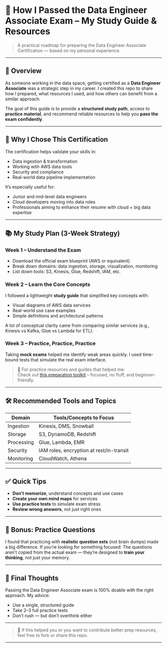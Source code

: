 # 🧠 How I Passed the Data Engineer Associate Exam – My Study Guide & Resources

> A practical roadmap for preparing the Data Engineer Associate Certification — based on my personal experience.

---

## 📌 Overview

As someone working in the data space, getting certified as a **Data Engineer Associate** was a strategic step in my career. I created this repo to share how I prepared, what resources I used, and how others can benefit from a similar approach.

The goal of this guide is to provide a **structured study path**, access to **practice material**, and recommend reliable resources to help you **pass the exam confidently**.

---

## 🧩 Why I Chose This Certification

The certification helps validate your skills in:

- Data ingestion & transformation  
- Working with AWS data tools  
- Security and compliance  
- Real-world data pipeline implementation  

It’s especially useful for:

- Junior and mid-level data engineers  
- Cloud developers moving into data roles  
- Professionals aiming to enhance their resume with cloud + big data expertise

---

## 📚 My Study Plan (3-Week Strategy)

### Week 1 – Understand the Exam

- Download the official exam blueprint (AWS or equivalent)
- Break down domains: data ingestion, storage, visualization, monitoring
- List down tools: S3, Kinesis, Glue, Redshift, IAM, etc.

### Week 2 – Learn the Core Concepts

I followed a lightweight **study guide** that simplified key concepts with:

- Visual diagrams of AWS data services  
- Real-world use case examples  
- Simple definitions and architectural patterns

A lot of conceptual clarity came from comparing similar services (e.g., Kinesis vs Kafka, Glue vs Lambda for ETL).

### Week 3 – Practice, Practice, Practice

Taking **mock exams** helped me identify weak areas quickly. I used time-bound tests that simulate the real exam interface.

> 🔗 For practice resources and guides that helped me:  
> Check out [this preparation toolkit](https://amazon-dumps.com) – focused, no fluff, and beginner-friendly.

---

## 🛠️ Recommended Tools and Topics

| Domain | Tools/Concepts to Focus |
|-------|-------------------------|
| Ingestion | Kinesis, DMS, Snowball |
| Storage | S3, DynamoDB, Redshift |
| Processing | Glue, Lambda, EMR |
| Security | IAM roles, encryption at rest/in-transit |
| Monitoring | CloudWatch, Athena |

---

## ✅ Quick Tips

- **Don’t memorize**, understand concepts and use cases  
- **Create your own mind maps** for services  
- **Use practice tests** to simulate exam stress  
- **Review wrong answers**, not just right ones

---

## 📌 Bonus: Practice Questions

I found that practicing with **realistic question sets** (not brain dumps) made a big difference. If you’re looking for something focused:
The questions aren’t copied from the actual exam — they’re designed to **train your thinking**, not just your memory.

---

## 🎯 Final Thoughts

Passing the Data Engineer Associate exam is 100% doable with the right approach. My advice:

- Use a single, structured guide  
- Take 2–3 full practice tests  
- Don’t rush — but don’t overthink either

---

> 📎 If this helped you or you want to contribute better prep resources, feel free to fork or share this repo.

---
